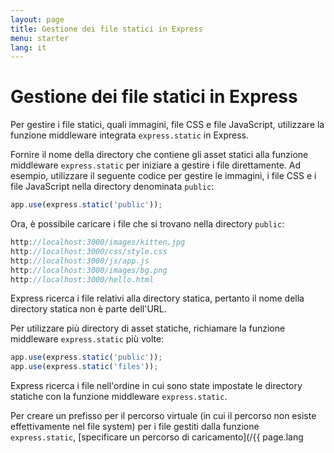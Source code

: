```yaml
---
layout: page
title: Gestione dei file statici in Express
menu: starter
lang: it
---
```


# Gestione dei file statici in Express

Per gestire i file statici, quali immagini, file CSS e file JavaScript, utilizzare la funzione middleware integrata `express.static` in Express.

Fornire il nome della directory che contiene gli asset statici alla funzione middleware `express.static` per iniziare a gestire i file direttamente. Ad esempio, utilizzare il seguente codice per gestire le immagini, i file CSS e i file JavaScript nella directory denominata `public`:

```js
app.use(express.static('public'));
```

Ora, è possibile caricare i file che si trovano nella directory `public`:

```js
http://localhost:3000/images/kitten.jpg
http://localhost:3000/css/style.css
http://localhost:3000/js/app.js
http://localhost:3000/images/bg.png
http://localhost:3000/hello.html
```

<div class="doc-box doc-info">
Express ricerca i file relativi alla directory statica, pertanto il nome della directory statica non è parte dell'URL.
</div>

Per utilizzare più directory di asset statiche, richiamare la funzione middleware `express.static` più volte:

```js
app.use(express.static('public'));
app.use(express.static('files'));
```

Express ricerca i file nell'ordine in cui sono state impostate le directory statiche con la funzione middleware `express.static`.

Per creare un prefisso per il percorso virtuale (in cui il percorso non esiste effettivamente nel file system) per i file gestiti dalla funzione `express.static`, [specificare un percorso di caricamento](/{{ page.lang }}/4x/api.html#app.use) per la directory statica, come mostrato di seguito:

```js
app.use('/static', express.static('public'));
```

Ora, è possibile caricare i file che si trovano nella directory `public` dal prefisso del percorso `/static`.

```js
http://localhost:3000/static/images/kitten.jpg
http://localhost:3000/static/css/style.css
http://localhost:3000/static/js/app.js
http://localhost:3000/static/images/bg.png
http://localhost:3000/static/hello.html
```

Tuttavia, il percorso fornito per la funzione `express.static` è relativo alla directory dalla quale è possibile avviare il processo `node`. Se si esegue l'applicazione express da un'altra directory, è preferibile utilizzare il percorso assoluto della directory che si desidera gestire:

```js
app.use('/static', express.static(__dirname + '/public'));
```
